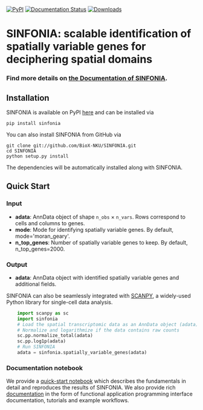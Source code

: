 [![PyPI](https://img.shields.io/pypi/v/sinfonia.svg)](https://pypi.org/project/sinfonia)
[![Documentation Status](https://readthedocs.org/projects/sinfonia/badge/?version=latest)](https://sinfonia.readthedocs.io/en/latest/?badge=stable)
[![Downloads](https://pepy.tech/badge/sinfonia)](https://pepy.tech/project/sinfonia)
# SINFONIA: scalable identification of spatially variable genes for deciphering spatial domains


### Find more details on [the Documentation of SINFONIA](https://sinfonia.readthedocs.io/en/latest/index.html).

## Installation
SINFONIA is available on PyPI [here](https://pypi.org/project/sinfonia/) and can be installed via

```
pip install sinfonia
```

You can also install SINFONIA from GitHub via
```
git clone git://github.com/BioX-NKU/SINFONIA.git
cd SINFONIA
python setup.py install
```
The dependencies will be automatically installed along with SINFONIA.


## Quick Start

### Input

* **adata**:       AnnData object of shape `n_obs` × `n_vars`. Rows correspond to cells and columns to genes.
* **mode**:        Mode for identifying spatially variable genes. By default, mode='moran_geary'.
* **n_top_genes**: Number of spatially variable genes to keep. By default, n_top_genes=2000.

### Output

* **adata**:       AnnData object with identified spatially variable genes and additional fields.

SINFONIA can also be seamlessly integrated with [SCANPY](https://scanpy.readthedocs.io/en/stable/), a widely-used Python library for single-cell data analysis.
```python
	import scanpy as sc
	import sinfonia
	# Load the spatial transcriptomic data as an AnnData object (adata)
	# Normalize and logarithmize if the data contains raw counts
	sc.pp.normalize_total(adata)
	sc.pp.log1p(adata)
	# Run SINFONIA
	adata = sinfonia.spatially_variable_genes(adata)
```
### Documentation notebook
We provide a [quick-start notebook](https://github.com/BioX-NKU/SINFONIA/blob/main/docs/source/10X_DLPFC_151507.ipynb) which describes the fundamentals in detail and reproduces the results of SINFONIA. We also provide rich [documentation](https://sinfonia.readthedocs.io/en/latest/index.html) in the form of functional application programming interface documentation, tutorials and example workflows. 

